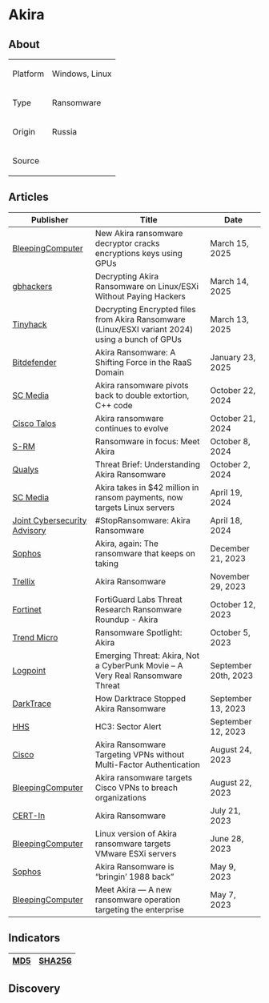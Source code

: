 <h1>Akira</h1>

<h2>About</h2>
<table>
  <tr>
    <td>
      <p>Platform</p>
    </td>
    <td>
      <p>Windows, Linux</p>
    </td>
  </tr>
  <tr>
    <td>
      <p>Type</p>
    </td>
    <td>
      <p>Ransomware</p>
    </td>
  </tr>
  <tr>
    <td>
      <p>Origin</p>
    </td>
    <td>
      <p>Russia</p>
    </td>
  </tr>
  <tr>
    <td>
      <p>Source</p>
    </td>
    <td>
      <a href=""></a>
    </td>
  </tr>
</table>

<h2>Articles</h2>
<table>
  <thead>
    <tr>
      <th>Publisher</th>
      <th>Title</th>
      <th>Date</th>
    </tr>
  </thead>
  <tbody>
    <tr>
      <td>
        <a href="https://www.bleepingcomputer.com/news/security/gpu-powered-akira-ransomware-decryptor-released-on-github/">BleepingComputer</a>
      </td>
      <td>New Akira ransomware decryptor cracks encryptions keys using GPUs</td>
      <td>March 15, 2025</td>
    </tr>
    <tr>
      <td>
        <a href="https://gbhackers.com/decrypting-akira-ransomware/">gbhackers</a>
      </td>
      <td>Decrypting Akira Ransomware on Linux/ESXi Without Paying Hackers</td>
      <td>March 14, 2025</td>
    </tr>
    <tr>
      <td>
        <a href="https://tinyhack.com/2025/03/13/decrypting-encrypted-files-from-akira-ransomware-linux-esxi-variant-2024-using-a-bunch-of-gpus/">Tinyhack</a>
      </td>
      <td>Decrypting Encrypted files from Akira Ransomware (Linux/ESXI variant 2024) using a bunch of GPUs</td>
      <td>March 13, 2025</td>
    </tr>
    <tr>
      <td>
        <a href="https://www.bitdefender.com/en-us/blog/businessinsights/akira-ransomware-a-shifting-force-in-the-raas-domain">Bitdefender</a>
      </td>
      <td>Akira Ransomware: A Shifting Force in the RaaS Domain</td>
      <td>January 23, 2025</td>
    </tr>
    <tr>
      <td>
        <a href="https://www.scworld.com/news/akira-ransomware-pivots-back-to-double-extortion-c-code">SC Media</a>
      </td>
      <td>Akira ransomware pivots back to double extortion, C++ code</td>
      <td>October 22, 2024</td>
    </tr>
    <tr>
      <td>
        <a href="https://blog.talosintelligence.com/akira-ransomware-continues-to-evolve/">Cisco Talos</a>
      </td>
      <td>Akira ransomware continues to evolve</td>
      <td>October 21, 2024</td>
    </tr>
    <tr>
      <td>
        <a href="https://www.s-rminform.com/latest-thinking/ransomware-in-focus-meet-akira">S-RM</a>
      </td>
      <td>Ransomware in focus: Meet Akira</td>
      <td>October 8, 2024</td>
    </tr>
    <tr>
      <td>
        <a href="https://blog.qualys.com/vulnerabilities-threat-research/2024/10/02/threat-brief-understanding-akira-ransomware">Qualys</a>
      </td>
      <td>Threat Brief: Understanding Akira Ransomware</td>
      <td>October 2, 2024</td>
    </tr>
    <tr>
      <td>
        <a href="https://www.scworld.com/news/akira-takes-in-42-million-in-ransom-payments-now-targets-linux-servers">SC Media</a>
      </td>
      <td>Akira takes in $42 million in ransom payments, now targets Linux servers</td>
      <td>April 19, 2024</td>
    </tr>
    <tr>
      <td>
        <a href="https://www.cisa.gov/sites/default/files/2024-04/aa24-109a-stopransomware-akira-ransomware_2.pdf">Joint Cybersecurity Advisory</a>
      </td>
      <td>#StopRansomware: Akira Ransomware</td>
      <td>April 18, 2024</td>
    </tr>
    <tr>
      <td>
        <a href="https://news.sophos.com/en-us/2023/12/21/akira-again-the-ransomware-that-keeps-on-taking/">Sophos</a>
      </td>
      <td>Akira, again: The ransomware that keeps on taking</td>
      <td>December 21, 2023</td>
    </tr>
    <tr>
      <td>
        <a href="https://www.trellix.com/blogs/research/akira-ransomware/">Trellix</a>
      </td>
      <td>Akira Ransomware</td>
      <td>November 29, 2023</td>
    </tr>
    <tr>
      <td>
        <a href="https://www.fortinet.com/blog/threat-research/ransomware-roundup-akira">Fortinet</a>
      </td>
      <td>FortiGuard Labs Threat Research Ransomware Roundup - Akira</td>
      <td>October 12, 2023</td>
    </tr>
    <tr>
      <td>
        <a href="https://www.trendmicro.com/vinfo/us/security/news/ransomware-spotlight/ransomware-spotlight-akira">Trend Micro</a>
      </td>
      <td>Ransomware Spotlight: Akira</td>
      <td>October 5, 2023</td>
    </tr>
    <tr>
      <td>
        <a href="https://www.logpoint.com/en/blog/emerging-threats/emerging-threat-akira-not-a-cyberpunk-movie-a-very-real-ransomware-threat/">Logpoint</a>
      </td>
      <td>Emerging Threat: Akira, Not a CyberPunk Movie – A Very Real Ransomware Threat</td>
      <td>September 20th, 2023</td>
    </tr>
    <tr>
      <td>
        <a href="https://www.darktrace.com/blog/akira-ransomware-how-darktrace-foiled-another-novel-ransomware-attack">DarkTrace</a>
      </td>
      <td>How Darktrace Stopped Akira Ransomware</td>
      <td>September 13, 2023</td>
    </tr>
    <tr>
      <td>
        <a href="https://www.hhs.gov/sites/default/files/akira-ransomware-sector-alert-tlpclear.pdf">HHS</a>
      </td>
      <td>HC3: Sector Alert</td>
      <td>September 12, 2023</td>
    </tr>
    <tr>
      <td>
        <a href="https://blogs.cisco.com/security/akira-ransomware-targeting-vpns-without-multi-factor-authentication">Cisco</a>
      </td>
      <td>Akira Ransomware Targeting VPNs without Multi-Factor Authentication</td>
      <td>August 24, 2023</td>
    </tr>
    <tr>
      <td>
        <a href="https://www.bleepingcomputer.com/news/security/akira-ransomware-targets-cisco-vpns-to-breach-organizations/">BleepingComputer</a>
      </td>
      <td>Akira ransomware targets Cisco VPNs to breach organizations</td>
      <td>August 22, 2023</td>
    </tr>
    <tr>
      <td>
        <a href="https://www.cert-in.org.in/s2cMainServlet?pageid=PUBVA01&VACODE=CIVA-2023-2113">CERT-In</a>
      </td>
      <td>Akira Ransomware</td>
      <td>July 21, 2023</td>
    </tr>
    <tr>
      <td>
        <a href="https://www.bleepingcomputer.com/news/security/linux-version-of-akira-ransomware-targets-vmware-esxi-servers/">BleepingComputer</a>
      </td>
      <td>Linux version of Akira ransomware targets VMware ESXi servers</td>
      <td>June 28, 2023</td>
    </tr>
    <tr>
      <td>
        <a href="https://news.sophos.com/en-us/2023/05/09/akira-ransomware-is-bringin-88-back/">Sophos</a>
      </td>
      <td>Akira Ransomware is “bringin’ 1988 back”</td>
      <td>May 9, 2023</td>
    </tr>
    <tr>
      <td>
        <a href="https://www.bleepingcomputer.com/news/security/meet-akira-a-new-ransomware-operation-targeting-the-enterprise/">BleepingComputer</a>
      </td>
      <td>Meet Akira — A new ransomware operation targeting the enterprise</td>
      <td>May 7, 2023</td>
    </tr>
  </tbody>
</table>


<h2>Indicators</h2>
<table>
  <thead>
    <tr>
      <th>
        <a href="https://github.com/PudgyDragon/Threat-Intel/blob/main/All/Akira%20Ransomware/samples.md5">MD5</a>
      </th>
      <th>
        <a href="https://github.com/PudgyDragon/Threat-Intel/blob/main/All/Akira%20Ransomware/samples.sha256">SHA256</a>
      </th>
    </tr>
  </thead>
</table>


<h2>Discovery</h2>
